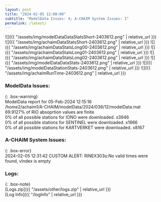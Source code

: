```yaml
---
layout: post
title: "2024-02-05 12:00:00"
subtitle: "ModelData Issues: 4; A-CHAIM System Issues: 1"
permalink: /latest/
---
```


![]({{ "/assets/img/modelDataDataStatsShort-2403612.png" | relative_url }})
![]({{ "/assets/img/achaimDataStatsShort-2403612.png" | relative_url }})
![]({{ "/assets/img/achaimDataStatsLong00-2403612.png" | relative_url }})
![]({{ "/assets/img/achaimDataStatsLong01-2403612.png" | relative_url }})
![]({{ "/assets/img/achaimDataStatsLong02-2403612.png" | relative_url }})
![]({{ "/assets/img/modelDataDataStats-2403612.png" | relative_url }})
![]({{ "/assets/img/modelDataStationStats-2403612.png" | relative_url }})
![]({{ "/assets/img/achaimRunTime-2403612.png" | relative_url }})


### ModelData Issues:  
  
{: .box-warning}  
 ModelData report for 05-Feb-2024 12:15:16   
 /home2/achaim1/A-CHAIM/modelData/2024/036/12/modelData.mat   
 69.9127% of RIO absoprtion values are finite   
 0% of all possible stations for IONO were downloaded. x3946   
 0% of all possible stations for SENTINEL were downloaded. x1666   
 0% of all possible stations for KARTVERKET were downloaded. x8167   
  
### A-CHAIM System Issues:  
  
{: .box-error}  
2024-02-05 12:31:42 CUSTOM ALERT: RINEX303o:No valid times were found, vIndex is empty  

### Logs:  
  
{: .box-note}  
[Logs.zip]({{ "/assets/other/logs.zip" | relative_url }})  
[Log Info]({{ "/logInfo" | relative_url }})  
